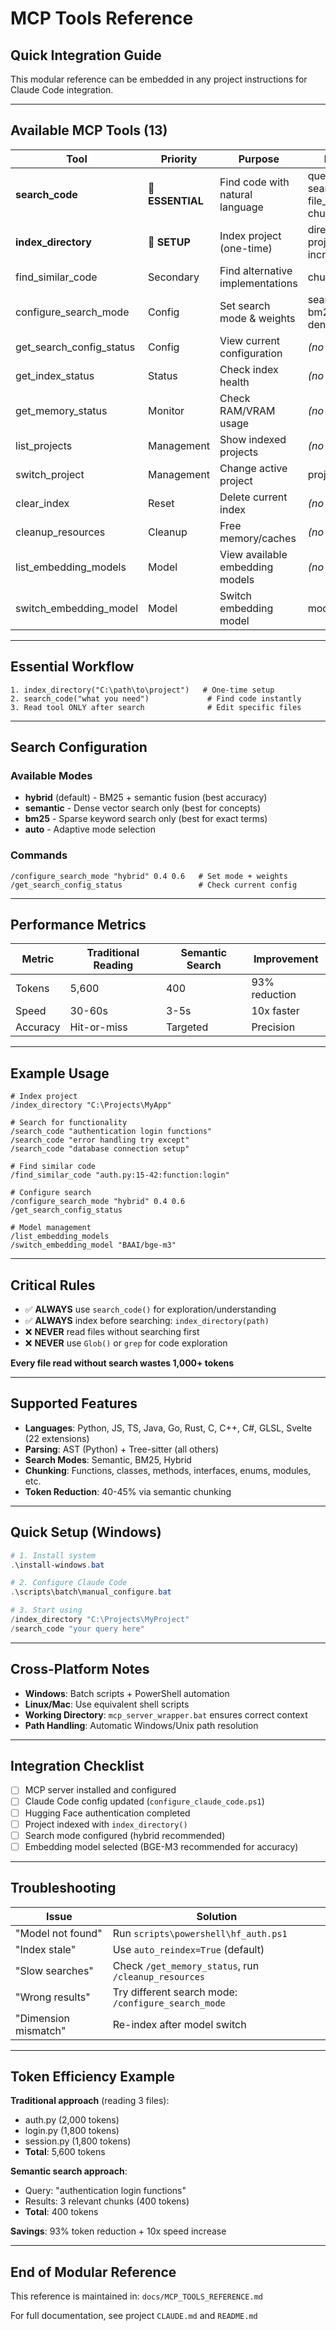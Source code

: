 # MCP Tools Reference

## Quick Integration Guide

This modular reference can be embedded in any project instructions for Claude Code integration.

---

## Available MCP Tools (13)

| Tool | Priority | Purpose | Parameters |
|------|----------|---------|------------|
| **search_code** | 🔴 **ESSENTIAL** | Find code with natural language | query, k=5, search_mode, file_pattern, chunk_type |
| **index_directory** | 🔴 **SETUP** | Index project (one-time) | directory_path, project_name, incremental=True |
| find_similar_code | Secondary | Find alternative implementations | chunk_id, k=5 |
| configure_search_mode | Config | Set search mode & weights | search_mode, bm25_weight=0.4, dense_weight=0.6 |
| get_search_config_status | Config | View current configuration | *(no parameters)* |
| get_index_status | Status | Check index health | *(no parameters)* |
| get_memory_status | Monitor | Check RAM/VRAM usage | *(no parameters)* |
| list_projects | Management | Show indexed projects | *(no parameters)* |
| switch_project | Management | Change active project | project_path |
| clear_index | Reset | Delete current index | *(no parameters)* |
| cleanup_resources | Cleanup | Free memory/caches | *(no parameters)* |
| list_embedding_models | Model | View available embedding models | *(no parameters)* |
| switch_embedding_model | Model | Switch embedding model | model_name |

---

## Essential Workflow

```
1. index_directory("C:\path\to\project")   # One-time setup
2. search_code("what you need")             # Find code instantly
3. Read tool ONLY after search              # Edit specific files
```

---

## Search Configuration

### Available Modes

- **hybrid** (default) - BM25 + semantic fusion (best accuracy)
- **semantic** - Dense vector search only (best for concepts)
- **bm25** - Sparse keyword search only (best for exact terms)
- **auto** - Adaptive mode selection

### Commands

```
/configure_search_mode "hybrid" 0.4 0.6   # Set mode + weights
/get_search_config_status                 # Check current config
```

---

## Performance Metrics

| Metric | Traditional Reading | Semantic Search | Improvement |
|--------|---------------------|-----------------|-------------|
| Tokens | 5,600 | 400 | 93% reduction |
| Speed | 30-60s | 3-5s | 10x faster |
| Accuracy | Hit-or-miss | Targeted | Precision |

---

## Example Usage

```
# Index project
/index_directory "C:\Projects\MyApp"

# Search for functionality
/search_code "authentication login functions"
/search_code "error handling try except"
/search_code "database connection setup"

# Find similar code
/find_similar_code "auth.py:15-42:function:login"

# Configure search
/configure_search_mode "hybrid" 0.4 0.6
/get_search_config_status

# Model management
/list_embedding_models
/switch_embedding_model "BAAI/bge-m3"
```

---

## Critical Rules

- ✅ **ALWAYS** use `search_code()` for exploration/understanding
- ✅ **ALWAYS** index before searching: `index_directory(path)`
- ❌ **NEVER** read files without searching first
- ❌ **NEVER** use `Glob()` or `grep` for code exploration

**Every file read without search wastes 1,000+ tokens**

---

## Supported Features

- **Languages**: Python, JS, TS, Java, Go, Rust, C, C++, C#, GLSL, Svelte (22 extensions)
- **Parsing**: AST (Python) + Tree-sitter (all others)
- **Search Modes**: Semantic, BM25, Hybrid
- **Chunking**: Functions, classes, methods, interfaces, enums, modules, etc.
- **Token Reduction**: 40-45% via semantic chunking

---

## Quick Setup (Windows)

```powershell
# 1. Install system
.\install-windows.bat

# 2. Configure Claude Code
.\scripts\batch\manual_configure.bat

# 3. Start using
/index_directory "C:\Projects\MyProject"
/search_code "your query here"
```

---

## Cross-Platform Notes

- **Windows**: Batch scripts + PowerShell automation
- **Linux/Mac**: Use equivalent shell scripts
- **Working Directory**: `mcp_server_wrapper.bat` ensures correct context
- **Path Handling**: Automatic Windows/Unix path resolution

---

## Integration Checklist

- [ ] MCP server installed and configured
- [ ] Claude Code config updated (`configure_claude_code.ps1`)
- [ ] Hugging Face authentication completed
- [ ] Project indexed with `index_directory()`
- [ ] Search mode configured (hybrid recommended)
- [ ] Embedding model selected (BGE-M3 recommended for accuracy)

---

## Troubleshooting

| Issue | Solution |
|-------|----------|
| "Model not found" | Run `scripts\powershell\hf_auth.ps1` |
| "Index stale" | Use `auto_reindex=True` (default) |
| "Slow searches" | Check `/get_memory_status`, run `/cleanup_resources` |
| "Wrong results" | Try different search mode: `/configure_search_mode` |
| "Dimension mismatch" | Re-index after model switch |

---

## Token Efficiency Example

**Traditional approach** (reading 3 files):

- auth.py (2,000 tokens)
- login.py (1,800 tokens)
- session.py (1,800 tokens)
- **Total**: 5,600 tokens

**Semantic search approach**:

- Query: "authentication login functions"
- Results: 3 relevant chunks (400 tokens)
- **Total**: 400 tokens

**Savings**: 93% token reduction + 10x speed increase

---

## End of Modular Reference

This reference is maintained in: `docs/MCP_TOOLS_REFERENCE.md`

For full documentation, see project `CLAUDE.md` and `README.md`
